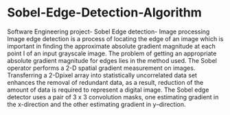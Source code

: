 # Sobel-Edge-Detection-Algorithm
Software Engineering project- Sobel Edge detection- Image processing
Image edge detection is a process of locating the edge of an image which is important in finding the approximate absolute gradient magnitude at each point I of an input grayscale image. The problem of getting an appropriate absolute gradient magnitude for edges lies in the method used. The Sobel operator performs a 2-D spatial gradient measurement on images. Transferring a 2-Dpixel array into statistically uncorrelated data set enhances the removal of redundant data, as a result, reduction of the amount of data is required to represent a digital image. The Sobel edge detector uses a pair of 3 x 3 convolution masks, one estimating gradient in the x-direction and the other estimating gradient in y–direction.
